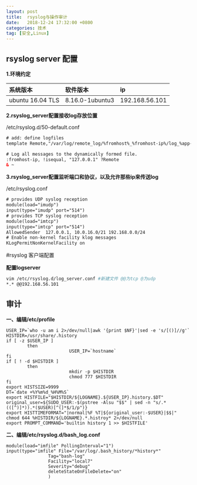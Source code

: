 ```yaml
---
layout: post
title:  rsyslog与操作审计 
date:   2018-12-24 17:32:00 +0800
categories: 技术
tag: [安全,Linux]
---
```


rsyslog server 配置
---

**1.环境约定**

|系统版本   |  软件版本 |  ip  |
| :------------ | :------------ |  :------------ |
| ubuntu 16.04  TLS  |  8.16.0-1ubuntu3 | 192.168.56.101 |

**2.rsyslog_server配置接收log存放位置**

/etc/rsyslog.d/50-default.conf
``` xml
# add: define logfiles
template Remote,"/var/log/remote_log/%fromhost%_%fromhost-ip%/log_%app-name%_%$YEAR%-%$MONTH%-%$DAY%.log"

# Log all messages to the dynamically formed file.
:fromhost-ip, !isequal, "127.0.0.1" ?Remote
& ~
```

**3.rsyslog_server配置监听端口和协议，以及允许那些ip来传送log**

/etc/rsyslog.conf

``` xml
# provides UDP syslog reception
module(load="imudp")
input(type="imudp" port="514")
# provides TCP syslog reception
module(load="imtcp")
input(type="imtcp" port="514")
AllowedSender  127.0.0.1, 10.0.16.0/21 192.168.0.0/24
# Enable non-kernel facility klog messages
KLogPermitNonKernelFacility on
```

#rsyslog 客户端配置

**配置logserver**

``` bash
vim /etc/rsyslog.d/log_server.conf #新建文件 @@为tcp @为udp
*.* @@192.168.56.101
```

审计
---

**一、编辑/etc/profile**

```
USER_IP=`who -u am i 2>/dev/null|awk '{print $NF}'|sed -e 's/[()]//g'`
HISTDIR=/usr/share/.history
if [ -z $USER_IP ]
        then
                        USER_IP=`hostname`
fi
if [ ! -d $HISTDIR ]
        then
                        mkdir -p $HISTDIR
                        chmod 777 $HISTDIR
fi
export HISTSIZE=9999
DT=`date +%Y%m%d_%H%M%S`
export HISTFILE="$HISTDIR/${LOGNAME}.${USER_IP}.history.$DT"
original_user=${SUDO_USER:-$(pstree -Alsu "$$" | sed -n "s/.*(([^)]*)).*($USER)[^(]*$/1/p")}
export HISTTIMEFORMAT="|normal|%F %T|${original_user:-$USER}|$$|"
chmod 644 %HISTDIR/${LOGNAME}.*.histroy* 2>/dev/null
export PROMPT_COMMAND='builtin history 1 >> $HISTFILE'
```

**二、编辑/etc/rsyslog.d/bash_log.conf**

```
module(load="imfile" PollingInterval="1")
input(type="imfile" File="/var/log/.bash_history/*history*"
                Tag="bash-log"
                Facility="local7"
                Severity="debug"
                deleteStateOnFileDelete="on"
                )
```